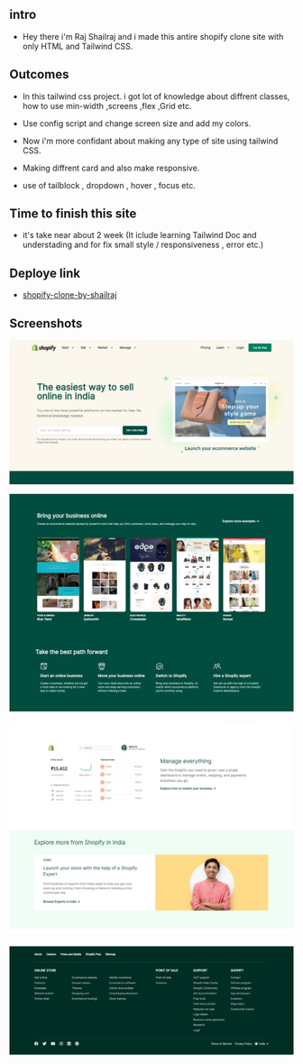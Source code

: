 ## intro

- Hey there i'm Raj Shailraj and i made this antire shopify clone site with only HTML and Tailwind CSS.

## Outcomes

- In this tailwind css project. i got lot of knowledge about diffrent classes, how to use min-width ,screens ,flex ,Grid etc. 

- Use config script and change screen size and add my colors.

- Now i'm more confidant about making any type of site using tailwind CSS.

- Making diffrent card and also make responsive.

- use of tailblock , dropdown , hover , focus etc.

## Time to finish this site

- it's take near about 2 week (It iclude learning Tailwind Doc and understading and for fix small style / responsiveness , error etc.)

## Deploye link

- [shopify-clone-by-shailraj](https://shopifty-clone-shailraj.netlify.app/)

## Screenshots

![Home page](./Screenshot/header-section-.jpeg) 

![cards section](./Screenshot/cards-section.jpeg)

![](./Screenshot/image-2.jpeg)

![](./Screenshot/desktop-footer.jpeg)